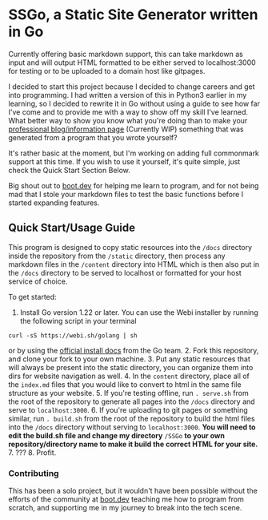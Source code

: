 # SSGo, a Static Site Generator written in Go

Currently offering basic markdown support, this can take markdown as input and will output HTML formatted to be either served to localhost:3000 for testing or to be uploaded to a domain host like gitpages.

I decided to start this project because I decided to change careers and get into programming. I had written a version of this in Python3 earlier in my learning, so I decided to rewrite it in Go without using a guide to see how far I've come and to provide me with a way to show off my skill I've learned. What better way to show you know what you're doing than to make your [professional blog/information page](https://daxin319.github.io/SSGo/) (Currently WIP) something that was generated from a program that you wrote yourself?

It's rather basic at the moment, but I'm working on adding full commonmark support at this time. If you wish to use it yourself, it's quite simple, just check the Quick Start Section Below.

Big shout out to [boot.dev](https://www.boot.dev?bannerlord=daxin319) for helping me learn to program, and for not being mad that I stole your markdown files to test the basic functions before I started expanding features.

## Quick Start/Usage Guide

This program is designed to copy static resources into the `/docs` directory inside the repository from the `/static` directory, then process any markdown files in the `/content` directory into HTML which is then also put in the `/docs` directory to be served to localhost or formatted for your host service of choice.

To get started:

1. Install Go version 1.22 or later. You can use the Webi installer by running the following script in your terminal
```
curl -sS https://webi.sh/golang | sh
```
or by using the [official install docs](https://go.dev/doc/install) from the Go team.
2. Fork this repository, and clone your fork to your own machine.
3. Put any static resources that will always be present into the static directory, you can organize them into dirs for website navigation as well.
4. In the `content` directory, place all of the `index.md` files that you would like to convert to html in the same file structure as your website.
5. If you're testing offline, run `. serve.sh` from the root of the repository to generate all pages into the `/docs` directory and serve to `localhost:3000`.
6. If you're uploading to git pages or something similar, run `. build.sh` from the root of the repository to build the html files into the `/docs` directory without serving to `localhost:3000`. 
**You will need to edit the build.sh file and change my directory** `/SSGo` **to your own repository/directory name to make it build the correct HTML for your site.**
7. ???
8. Profit.

### Contributing

This has been a solo project, but it wouldn't have been possible without the efforts of the community at [boot.dev](https://www.boot.dev?bannerlord=daxin319) teaching me how to program from scratch, and supporting me in my journey to break into the tech scene.

